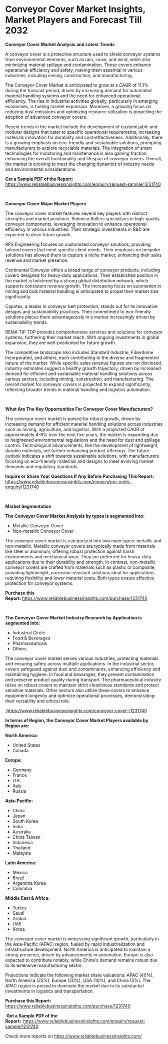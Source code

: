 <p><h1>Conveyor Cover Market Insights, Market Players and Forecast Till 2032</h1></p><p><strong>Conveyor Cover Market Analysis and Latest Trends</strong></p>
<p><p>A conveyor cover is a protective structure used to shield conveyor systems from environmental elements, such as rain, snow, and wind, while also minimizing material spillage and contamination. These covers enhance operational efficiency and safety, making them essential in various industries, including mining, construction, and manufacturing.</p><p>The Conveyor Cover Market is anticipated to grow at a CAGR of 11.1% during the forecast period, driven by increasing demand for automated material handling systems and the need for enhanced operational efficiency. The rise in industrial activities globally, particularly in emerging economies, is fueling market expansion. Moreover, a growing focus on reducing dust emissions and optimizing resource utilization is propelling the adoption of advanced conveyor covers.</p><p>Recent trends in the market include the development of customizable and modular designs that cater to specific operational requirements, increasing materials innovation for durability and cost-effectiveness. Additionally, there is a growing emphasis on eco-friendly and sustainable solutions, prompting manufacturers to explore recyclable materials. The integration of smart technologies for monitoring and maintenance is also gaining traction, enhancing the overall functionality and lifespan of conveyor covers. Overall, the market is evolving to meet the changing dynamics of industry needs and environmental considerations.</p></p>
<p><strong>Get a Sample PDF of the Report:&nbsp;</strong> <a href="https://www.reliablebusinessinsights.com/enquiry/request-sample/1231740?utm_campaign=118&utm_medium=2&utm_source=Github&utm_content=ia&utm_term=21022025&utm_id=conveyor-cover">https://www.reliablebusinessinsights.com/enquiry/request-sample/1231740</a></p>
<p>&nbsp;</p>
<p><strong>Conveyor Cover Major Market Players</strong></p>
<p><p>The conveyor cover market features several key players with distinct strengths and market positions. Rulmeca Rollers specializes in high-quality conveyor components, leveraging innovation to enhance operational efficiency in various industries. Their strategic investments in R&D are expected to drive future growth.</p><p>RPS Engineering focuses on customized conveyor solutions, providing tailored covers that meet specific client needs. Their emphasis on bespoke solutions has allowed them to capture a niche market, enhancing their sales revenue and market presence.</p><p>Continental Conveyor offers a broad range of conveyor products, including covers designed for heavy-duty applications. Their established position in the market is bolstered by a strong global distribution network, which supports consistent revenue growth. The increasing focus on automation in mining and bulk material handling is anticipated to propel their market size significantly.</p><p>Capotex, a leader in conveyor belt protection, stands out for its innovative designs and sustainability practices. Their commitment to eco-friendly solutions places them advantageously in a market increasingly driven by sustainability trends.</p><p>REMA TIP TOP provides comprehensive services and solutions for conveyor systems, furthering their market reach. With ongoing investments in global expansion, they are well-positioned for future growth.</p><p>The competitive landscape also includes Standard Industrie, Fiberdome Incorporated, and others, each contributing to the diverse and fragmented nature of the market. While specific sales revenue figures are not disclosed, industry estimates suggest a healthy growth trajectory, driven by increased demand for efficient and sustainable material handling solutions across various sectors, including mining, construction, and manufacturing. The overall market for conveyor covers is projected to expand significantly, reflecting broader trends in material handling and logistics automation.</p></p>
<p>&nbsp;</p>
<p><strong>What Are The Key Opportunities For Conveyor Cover Manufacturers?</strong></p>
<p><p>The conveyor cover market is poised for robust growth, driven by increasing demand for efficient material handling solutions across industries such as mining, agriculture, and logistics. With a projected CAGR of approximately 4-6% over the next five years, the market is expanding due to heightened environmental regulations and the need for dust and spillage control. Technological advancements, like the development of lightweight, durable materials, are further enhancing product offerings. The future outlook indicates a shift towards sustainable solutions, with manufacturers focusing on eco-friendly materials and designs to meet evolving market demands and regulatory standards.</p></p>
<p><strong>Inquire or Share Your Questions If Any Before Purchasing This Report:</strong> <a href="https://www.reliablebusinessinsights.com/enquiry/pre-order-enquiry/1231740?utm_campaign=118&utm_medium=2&utm_source=Github&utm_content=ia&utm_term=21022025&utm_id=conveyor-cover">https://www.reliablebusinessinsights.com/enquiry/pre-order-enquiry/1231740</a></p>
<p>&nbsp;</p>
<p><strong>Market Segmentation</strong></p>
<p><strong>The Conveyor Cover Market Analysis by types is segmented into:</strong></p>
<p><ul><li>Metallic Conveyor Cover</li><li>Non-metallic Conveyor Cover</li></ul></p>
<p><p>The conveyor cover market is categorized into two main types: metallic and non-metallic. Metallic conveyor covers are typically made from materials like steel or aluminum, offering robust protection against harsh environments and mechanical wear. They are preferred for heavy-duty applications due to their durability and strength. In contrast, non-metallic conveyor covers are crafted from materials such as plastic or composite, providing lightweight, corrosion-resistant solutions ideal for applications requiring flexibility and lower material costs. Both types ensure effective protection for conveyor systems.</p></p>
<p><strong>Purchase this Report:&nbsp;</strong><a href="https://www.reliablebusinessinsights.com/purchase/1231740?utm_campaign=118&utm_medium=2&utm_source=Github&utm_content=ia&utm_term=21022025&utm_id=conveyor-cover">https://www.reliablebusinessinsights.com/purchase/1231740</a></p>
<p>&nbsp;</p>
<p><strong>The Conveyor Cover Market Industry Research by Application is segmented into:</strong></p>
<p><ul><li>Industrial Circle</li><li>Food & Beverages</li><li>Pharmaceuticals</li><li>Others</li></ul></p>
<p><p>The conveyor cover market serves various industries, protecting materials and ensuring safety across multiple applications. In the industrial sector, covers safeguard against dust and contaminants, enhancing efficiency and maintaining hygiene. In food and beverages, they prevent contamination and preserve product quality during transport. The pharmaceutical industry relies on robust covers to maintain strict cleanliness standards and protect sensitive materials. Other sectors also utilize these covers to enhance equipment longevity and optimize operational processes, demonstrating their versatility and critical role.</p></p>
<p><a href="https://www.reliablebusinessinsights.com/conveyor-cover-r1231740?utm_campaign=118&utm_medium=2&utm_source=Github&utm_content=ia&utm_term=21022025&utm_id=conveyor-cover">&nbsp;https://www.reliablebusinessinsights.com/conveyor-cover-r1231740</a></p>
<p><strong>In terms of Region, the Conveyor Cover Market Players available by Region are:</strong></p>
<p>
    <p> <strong> North America: </strong>
        <ul>
            <li>United States</li>
            <li>Canada</li>
        </ul>
        </p> 
    <p> <strong> Europe: </strong>
        <ul>
            <li>Germany</li>
            <li>France</li>
            <li>U.K.</li>
            <li>Italy</li>
            <li>Russia</li>
        </ul>
        </p> 
    <p> <strong> Asia-Pacific: </strong>
        <ul>
            <li>China</li>
            <li>Japan</li>
            <li>South Korea</li>
            <li>India</li>
            <li>Australia</li>
            <li>China Taiwan</li>
            <li>Indonesia</li>
            <li>Thailand</li>
            <li>Malaysia</li>
        </ul>
        </p> 
    <p> <strong> Latin America: </strong>
        <ul>
            <li>Mexico</li>
            <li>Brazil</li>
            <li>Argentina Korea</li>
            <li>Colombia</li>
        </ul>
        </p> 
    <p> <strong> Middle East & Africa: </strong>
        <ul>
            <li>Turkey</li>
            <li>Saudi</li>
            <li>Arabia</li>
            <li>UAE</li>
            <li>Korea</li>
        </ul>
    </p>
    </p>
<p><p>The conveyor cover market is witnessing significant growth, particularly in the Asia-Pacific (APAC) region, fueled by rapid industrialization and infrastructure development. North America is anticipated to maintain a strong presence, driven by advancements in automation. Europe is also expected to contribute notably, while China's demand remains robust due to its extensive manufacturing sector. </p><p>Projections indicate the following market share valuations: APAC (40%), North America (25%), Europe (20%), USA (10%), and China (5%). The APAC region is poised to dominate the market due to its substantial investments in logistics and transportation.</p></p>
<p><strong>Purchase this Report: </strong><a href="https://www.reliablebusinessinsights.com/purchase/1231740?utm_campaign=118&utm_medium=2&utm_source=Github&utm_content=ia&utm_term=21022025&utm_id=conveyor-cover">https://www.reliablebusinessinsights.com/purchase/1231740</a></p>
<p>&nbsp;<strong>Get a Sample PDF of the Report:&nbsp;&nbsp;</strong><a href="https://www.reliablebusinessinsights.com/enquiry/request-sample/1231740?utm_campaign=118&utm_medium=2&utm_source=Github&utm_content=ia&utm_term=21022025&utm_id=conveyor-cover">https://www.reliablebusinessinsights.com/enquiry/request-sample/1231740</a></p>
<p><strong></strong></p>
<p>Check more reports on <a href="https://www.reliablebusinessinsights.com/?utm_campaign=118&utm_medium=2&utm_source=Github&utm_content=ia&utm_term=21022025&utm_id=conveyor-cover">https://www.reliablebusinessinsights.com/</a></p>